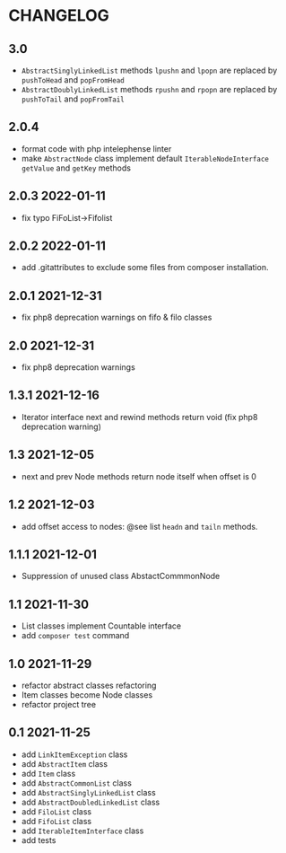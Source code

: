 CHANGELOG
=========
3.0
-----
 * `AbstractSinglyLinkedList` methods `lpushn` and `lpopn` are replaced by `pushToHead` and `popFromHead` 
 * `AbstractDoublyLinkedList` methods `rpushn` and `rpopn` are replaced by `pushToTail` and `popFromTail`

 
2.0.4
-----
 * format code with php intelephense linter
 * make `AbstractNode` class implement default `IterableNodeInterface` `getValue` and `getKey` methods 

2.0.3 2022-01-11
-----
 * fix typo FiFoList->Fifolist 


2.0.2 2022-01-11
-----
 * add .gitattributes to exclude some files from composer installation.


2.0.1 2021-12-31
-----
 * fix php8 deprecation warnings on fifo & filo classes

2.0 2021-12-31
-----
 * fix php8 deprecation warnings


1.3.1 2021-12-16
-----
 * Iterator interface next and rewind methods return void (fix php8 deprecation warning)

1.3 2021-12-05
-----
 * next and prev Node methods return node itself when offset is 0


1.2 2021-12-03
-----
 * add offset access to nodes: @see list `headn` and `tailn` methods. 


1.1.1 2021-12-01
-----
 * Suppression of unused class AbstactCommmonNode


1.1 2021-11-30
-----
 * List classes implement Countable interface
 * add `composer test` command 


1.0 2021-11-29
-----
 * refactor abstract classes refactoring
 * Item classes become Node classes 
 * refactor project tree 


0.1 2021-11-25
-----
 * add `LinkItemException` class 
 * add `AbstractItem` class 
 * add `Item` class 
 * add `AbstractCommonList` class  
 * add `AbstractSinglyLinkedList` class 
 * add `AbstractDoubledLinkedList` class 
 * add `FiloList` class
 * add `FifoList` class
 * add `IterableItemInterface` class
 * add tests 


 